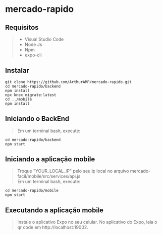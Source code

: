 # mercado-rapido

## Requisitos
> - Visual Studio Code <br>
> - Node Js <br>
> - Npm <br>
> - expo-cli <br>

## Instalar
```
git clone https://github.com/ArthurAMP/mercado-rapido.git
cd mercado-rapido/backend
npm install
npx knex migrate:latest
cd ../mobile
npm install
```
## Iniciando o BackEnd
> Em um terminal bash, execute:
```
cd mercado-rapido/backend
npm start
```
## Iniciando a aplicação mobile
> Troque "YOUR_LOCAL_IP" pelo seu ip local no arquivo mercado-facil/mobile/src/services/api.js <br>
> Em um terminal bash, execute:
```
cd mercado-rapido/mobile
npm start
```
## Executando a aplicação mobile
> Instale o aplicativo Expo no seu celular.
> No aplicativo do Expo, leia o qr code em http://localhost:19002.




